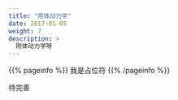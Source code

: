 ```yaml
---
title: "刚体动力学"
date: 2017-01-05
weight: 7
description: >
  刚体动力学呀
---
```


{{% pageinfo %}}
我是占位符
{{% /pageinfo %}}

待完善
